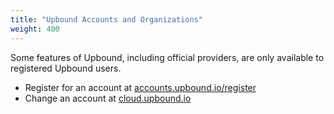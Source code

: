 ```yaml
---
title: "Upbound Accounts and Organizations"
weight: 400
---
```

Some features of Upbound, including official providers, are only available to registered Upbound users.

- Register for an account at [accounts.upbound.io/register](accounts.upbound.io/register)
- Change an account at [cloud.upbound.io](cloud.upbound.io)




